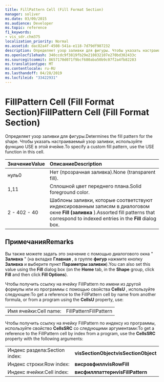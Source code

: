 ```yaml
---
title: FillPattern Cell (Fill Format Section)
manager: soliver
ms.date: 03/09/2015
ms.audience: Developer
ms.topic: reference
f1_keywords:
- vis_sdr.chm375
localization_priority: Normal
ms.assetid: dac82a4f-4508-541a-e118-7d79df987232
description: Определяет узор заливки для фигуры. Чтобы указать настраиваемый узор заливки, используйте функцию USE в этой ячейке.
ms.openlocfilehash: 340ccdc9f3819fb29e210832107e270bd302433c
ms.sourcegitcommit: 8657170d071f9bcf680aba50b9c07f2a4fb82283
ms.translationtype: MT
ms.contentlocale: ru-RU
ms.lasthandoff: 04/28/2019
ms.locfileid: "33422931"
---
```

# <a name="fillpattern-cell-fill-format-section"></a><span data-ttu-id="afbc4-104">FillPattern Cell (Fill Format Section)</span><span class="sxs-lookup"><span data-stu-id="afbc4-104">FillPattern Cell (Fill Format Section)</span></span>

<span data-ttu-id="afbc4-105">Определяет узор заливки для фигуры.</span><span class="sxs-lookup"><span data-stu-id="afbc4-105">Determines the fill pattern for the shape.</span></span> <span data-ttu-id="afbc4-106">Чтобы указать настраиваемый узор заливки, используйте функцию USE в этой ячейке.</span><span class="sxs-lookup"><span data-stu-id="afbc4-106">To specify a custom fill pattern, use the USE function in this cell.</span></span>
  
|<span data-ttu-id="afbc4-107">**Значение**</span><span class="sxs-lookup"><span data-stu-id="afbc4-107">**Value**</span></span>|<span data-ttu-id="afbc4-108">**Описание**</span><span class="sxs-lookup"><span data-stu-id="afbc4-108">**Description**</span></span>|
|:-----|:-----|
|<span data-ttu-id="afbc4-109">нуль</span><span class="sxs-lookup"><span data-stu-id="afbc4-109">0</span></span>  <br/> |<span data-ttu-id="afbc4-110">Нет (прозрачная заливка).</span><span class="sxs-lookup"><span data-stu-id="afbc4-110">None (transparent fill).</span></span>  <br/> |
|<span data-ttu-id="afbc4-111">1,1</span><span class="sxs-lookup"><span data-stu-id="afbc4-111">1</span></span>  <br/> |<span data-ttu-id="afbc4-112">Сплошной цвет переднего плана.</span><span class="sxs-lookup"><span data-stu-id="afbc4-112">Solid foreground color.</span></span>  <br/> |
|<span data-ttu-id="afbc4-113">2 - 40</span><span class="sxs-lookup"><span data-stu-id="afbc4-113">2 - 40</span></span>  <br/> |<span data-ttu-id="afbc4-114">Шаблоны заливки, которые соответствуют индексированным записям в диалоговом окне **Fill (заливка** ).</span><span class="sxs-lookup"><span data-stu-id="afbc4-114">Assorted fill patterns that correspond to indexed entries in the **Fill** dialog box.</span></span>  <br/> |
   
## <a name="remarks"></a><span data-ttu-id="afbc4-115">Примечания</span><span class="sxs-lookup"><span data-stu-id="afbc4-115">Remarks</span></span>

<span data-ttu-id="afbc4-116">Вы также можете задать это значение с помощью диалогового окна " **Заливка** " (на вкладке **Главная** , в группе **фигур** нажмите кнопку **Заливка** и выберите пункт **Параметры заливки**).</span><span class="sxs-lookup"><span data-stu-id="afbc4-116">You can also set this value using the **Fill** dialog box (on the **Home** tab, in the **Shape** group, click **Fill** and then click **Fill Options**).</span></span>
  
<span data-ttu-id="afbc4-117">Чтобы получить ссылку на ячейку FillPattern по имени из другой формулы или из программы с помощью свойства **CellsU** , используйте следующее:</span><span class="sxs-lookup"><span data-stu-id="afbc4-117">To get a reference to the FillPattern cell by name from another formula, or from a program using the **CellsU** property, use:</span></span> 
  
|||
|:-----|:-----|
|<span data-ttu-id="afbc4-118">Имя ячейки:</span><span class="sxs-lookup"><span data-stu-id="afbc4-118">Cell name:</span></span>  <br/> |<span data-ttu-id="afbc4-119">FillPattern</span><span class="sxs-lookup"><span data-stu-id="afbc4-119">FillPattern</span></span>  <br/> |
   
<span data-ttu-id="afbc4-120">Чтобы получить ссылку на ячейку FillPattern по индексу из программы, используйте свойство **CellsSRC** со следующими аргументами:</span><span class="sxs-lookup"><span data-stu-id="afbc4-120">To get a reference to the FillPattern cell by index from a program, use the **CellsSRC** property with the following arguments:</span></span> 
  
|||
|:-----|:-----|
|<span data-ttu-id="afbc4-121">Индекс раздела:</span><span class="sxs-lookup"><span data-stu-id="afbc4-121">Section index:</span></span>  <br/> |<span data-ttu-id="afbc4-122">**visSectionObject**</span><span class="sxs-lookup"><span data-stu-id="afbc4-122">**visSectionObject**</span></span> <br/> |
|<span data-ttu-id="afbc4-123">Индекс строки:</span><span class="sxs-lookup"><span data-stu-id="afbc4-123">Row index:</span></span>  <br/> |<span data-ttu-id="afbc4-124">**висровфилл**</span><span class="sxs-lookup"><span data-stu-id="afbc4-124">**visRowFill**</span></span> <br/> |
|<span data-ttu-id="afbc4-125">Индекс ячейки:</span><span class="sxs-lookup"><span data-stu-id="afbc4-125">Cell index:</span></span>  <br/> |<span data-ttu-id="afbc4-126">**висфиллпаттерн**</span><span class="sxs-lookup"><span data-stu-id="afbc4-126">**visFillPattern**</span></span> <br/> |
   

